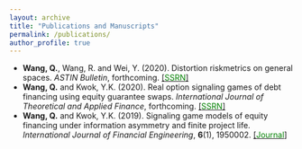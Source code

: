 ```yaml
---
layout: archive
title: "Publications and Manuscripts"
permalink: /publications/
author_profile: true
---
```


* **Wang, Q.**, Wang, R. and Wei, Y. (2020). Distortion riskmetrics on general spaces. *ASTIN Bulletin*, forthcoming. [[<span style="color:green">SSRN</span>]](https://papers.ssrn.com/sol3/papers.cfm?abstract_id=3510363) 
* **Wang, Q.** and Kwok, Y.K. (2020). Real option signaling games of debt financing using equity guarantee swaps. *International Journal of Theoretical and Applied Finance*, forthcoming. [[<span style="color:green">SSRN</span>]](https://papers.ssrn.com/sol3/papers.cfm?abstract_id=3442989)
* **Wang, Q.** and Kwok, Y.K. (2019). Signaling game models of equity financing under information asymmetry and finite project life. *International Journal of Financial Engineering*, **6**(1), 1950002. [[<span style="color:green">Journal</span>]](https://www.worldscientific.com/doi/10.1142/S2424786319500026)
